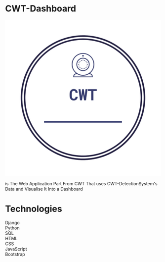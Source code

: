 # CWT-Dashboard
![plot](./static/img/icon.png)

is The Web Application Part From CWT That uses CWT-DetectionSystem's Data and Visualise It Into a Dashboard

# Technologies
Django </br>
Python </br>
SQL </br>
HTML </br>
CSS </br>
JavaScript </br>
Bootstrap
